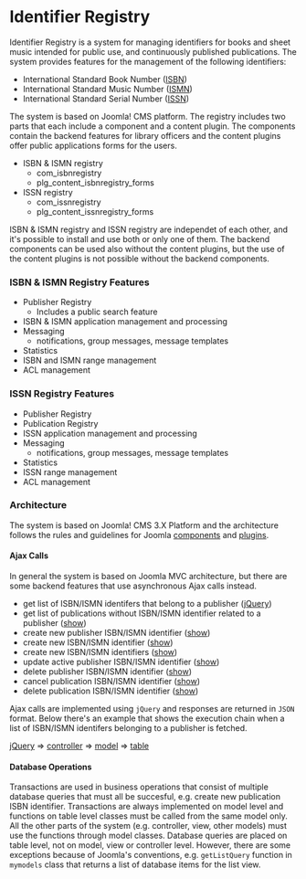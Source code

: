 # Identifier Registry

Identifier Registry is a system for managing identifiers for books and sheet music intended for public use, and continuously published publications. The system provides features for the management of the following identifiers:

* International Standard Book Number ([ISBN](https://en.wikipedia.org/wiki/International_Standard_Book_Number))
* International Standard Music Number ([ISMN](https://en.wikipedia.org/wiki/International_Standard_Music_Number))
* International Standard Serial Number ([ISSN](https://en.wikipedia.org/wiki/International_Standard_Serial_Number))
 
The system is based on Joomla! CMS platform. The registry includes two parts that each include a component and a content plugin. The components contain the backend features for library officers and the content plugins offer public applications forms for the users.

* ISBN & ISMN registry
  * com_isbnregistry
  * plg_content_isbnregistry_forms
* ISSN registry
  * com_issnregistry
  * plg_content_issnregistry_forms

ISBN & ISMN registry and ISSN registry are independet of each other, and it's possible to install and use both or only one of them. The backend components can be used also without the content plugins, but the use of the content plugins is not possible without the backend components.

### ISBN & ISMN Registry Features

* Publisher Registry
  * Includes a public search feature
* ISBN & ISMN application management and processing
* Messaging
  * notifications, group messages, message templates
* Statistics
* ISBN and ISMN range management 
* ACL management

### ISSN Registry Features

* Publisher Registry
* Publication Registry
* ISSN application management and processing
* Messaging
  * notifications, group messages, message templates
* Statistics
* ISSN range management
* ACL management

### Architecture

The system is based on Joomla! CMS 3.X Platform and the architecture follows the rules and guidelines for Joomla [components](https://docs.joomla.org/Absolute_Basics_of_How_a_Component_Functions) and [plugins](https://docs.joomla.org/J3.x:Creating_a_Plugin_for_Joomla). 

#### Ajax Calls

In general the system is based on Joomla MVC architecture, but there are some backend features that use asynchronous Ajax calls instead.

* get list of ISBN/ISMN identifers that belong to a publisher ([jQuery](https://github.com/petkivim/id-registry/blob/master/src/monograph-publishers/com_isbnregistry/admin/scripts/publisher.js#L144))
* get list of publications without ISBN/ISMN identifier related to a publisher ([show](https://github.com/petkivim/id-registry/blob/master/src/monograph-publishers/com_isbnregistry/admin/scripts/publisher.js#L409))
* create new publisher ISBN/ISMN identifier ([show](https://github.com/petkivim/id-registry/blob/master/src/monograph-publishers/com_isbnregistry/admin/scripts/publisher.js#L68))
* create new ISBN/ISMN identifier ([show](https://github.com/petkivim/id-registry/blob/master/src/monograph-publishers/com_isbnregistry/admin/scripts/publisher.js#L293))
* create new ISBN/ISMN identifiers ([show](https://github.com/petkivim/id-registry/blob/master/src/monograph-publishers/com_isbnregistry/admin/scripts/publisher.js#L352))
* update active publisher ISBN/ISMN identifier ([show](https://github.com/petkivim/id-registry/blob/master/src/monograph-publishers/com_isbnregistry/admin/scripts/publisher.js#L112))
* delete publisher ISBN/ISMN identifier ([show](https://github.com/petkivim/id-registry/blob/master/src/monograph-publishers/com_isbnregistry/admin/scripts/publisher.js#L252))
* cancel publication ISBN/ISMN identifier ([show](https://github.com/petkivim/id-registry/blob/master/src/monograph-publishers/com_isbnregistry/admin/scripts/publication.js#L67))
* delete publication ISBN/ISMN identifier ([show](https://github.com/petkivim/id-registry/blob/master/src/monograph-publishers/com_isbnregistry/admin/scripts/publication.js#L102))

Ajax calls are implemented using ```jQuery``` and responses are returned in ```JSON``` format. Below there's an example that shows the execution chain when a list of ISBN/ISMN identifers belonging to a publisher is fetched.

[jQuery](https://github.com/petkivim/id-registry/blob/master/src/monograph-publishers/com_isbnregistry/admin/scripts/publisher.js#L144) => [controller](https://github.com/petkivim/id-registry/blob/master/src/monograph-publishers/com_isbnregistry/admin/controllers/abstractpublisheridentifierrange.php#L76) => [model](https://github.com/petkivim/id-registry/blob/master/src/monograph-publishers/com_isbnregistry/admin/models/abstractpublisheridentifierrange.php#L566) => [table](https://github.com/petkivim/id-registry/blob/master/src/monograph-publishers/com_isbnregistry/admin/tables/abstractpublisheridentifierrange.php#L443)

#### Database Operations

Transactions are used in business operations that consist of multiple database queries that must all be succesful, e.g. create new publication ISBN identifier. Transactions are always implemented on model level and functions on table level classes must be called from the same model only. All the other parts of the system (e.g. controller, view, other models) must use the functions through model classes. Database queries are placed on table level, not on model, view or controller level. However, there are some exceptions because of Joomla's conventions, e.g. ```getListQuery``` function in ```mymodels``` class that returns a list of database items for the list view.
